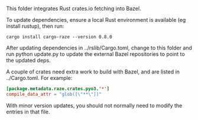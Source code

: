 This folder integrates Rust crates.io fetching into Bazel.

To update dependencies, ensure a local Rust environment is available
(eg install rustup), then run:

```
cargo install cargo-raze --version 0.8.0
```

After updating dependencies in ../rslib/Cargo.toml, change to this
folder and run python update.py to update the external Bazel repositories
to point to the updated deps.

A couple of crates need extra work to build with Bazel, and are listed
in ../Cargo.toml. For example:

```toml
[package.metadata.raze.crates.pyo3.'*']
compile_data_attr = "glob([\"**\"])"
```

With minor version updates, you should not normally need to modify
the entries in that file.

